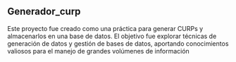 ## Generador_curp

Este proyecto fue creado como una práctica para generar CURPs y almacenarlos en una base de datos. El objetivo fue explorar técnicas de generación de datos y gestión de bases de datos, aportando conocimientos valiosos para el manejo de grandes volúmenes de información
